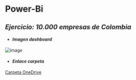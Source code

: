 # Power-Bi 
## *Ejercicio: 10.000 empresas de Colombia*


 * #### *Imagen dashboard*
![image](https://github.com/user-attachments/assets/644c0ec2-bf4c-4de1-a717-2a96202d18ed) 

 * #### *Enlace carpeta*
[Carpeta OneDrive](https://uexternadoedu-my.sharepoint.com/:f:/g/personal/melissa_peralta_est_uexternado_edu_co/Er1j7raTte5Csd0q2gE4BOwBauUL5wFu5PIvES6AyM2VbA?e=gPGmN4)


